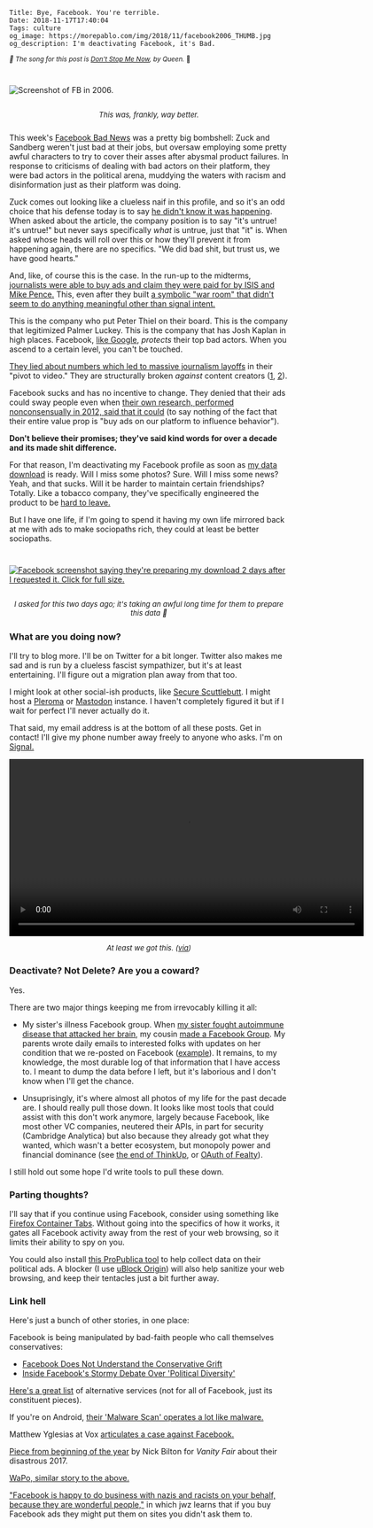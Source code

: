     Title: Bye, Facebook. You're terrible.
    Date: 2018-11-17T17:40:04
    Tags: culture
    og_image: https://morepablo.com/img/2018/11/facebook2006_THUMB.jpg
    og_description: I'm deactivating Facebook, it's Bad.

<small><em>🎵 The song for this post is <a href="https://www.youtube.com/watch?v=fu1c3ryidNQ">Don't Stop Me Now</a>, by Queen.</em> 🎵</small>

<div class="caption-img-block" style="margin: 25px auto">
<img src="/img/2018/11/facebook2006_THUMB.jpg" alt="Screenshot of FB in 2006." style="margin: 15px auto;" />
<p style="font-style: italic; text-align: center; font-size: small">This was, frankly, way better.</p>
</div>

This week's [Facebook Bad News][1] was a pretty big bombshell: Zuck and Sandberg
weren't just bad at their jobs, but oversaw employing some pretty awful
characters to try to cover their asses after abysmal product failures. In
response to criticisms of dealing with bad actors on their platform, they were
bad actors in the political arena, muddying the waters with racism and
disinformation just as their platform was doing.

Zuck comes out looking like a clueless naif in this profile, and so it's an odd
choice that his defense today is to say [he didn't know it was happening][4].
When asked about the article, the company position is to say "it's untrue! it's
untrue!" but never says specifically _what_ is untrue, just that "it" is. When
asked whose heads will roll over this or how they'll prevent it from happening
again, there are no specifics. "We did bad shit, but trust us, we have good
hearts."

And, like, of course this is the case. In the run-up to the midterms,
[journalists were able to buy ads and claim they were paid for by ISIS
and Mike Pence.][2] This, even after they built [a symbolic "war room" that
didn't seem to do anything meaningful other than signal intent.][3]

This is the company who put Peter Thiel on their board. This is the company
that legitimized Palmer Luckey. This is the company that has Josh Kaplan in high
places. Facebook, [like Google][22], _protects_ their top bad actors. When you
ascend to a certain level, you can't be touched.

[They lied about numbers which led to massive journalism layoffs][29] in their
"pivot to video." They are structurally broken _against_ content creators
([1][30], [2][31]).

Facebook sucks and has no incentive to change. They denied that their ads could
sway people even when [their own research, performed nonconsensually in 2012,
said that it could][6] (to say nothing of the fact that their entire value prop
is "buy ads on our platform to influence behavior").

**Don't believe their promises; they've said kind words for over a decade and
its made shit difference.**

For that reason, I'm deactivating my Facebook profile as soon as [my data
download][32] is ready. Will I miss some photos?  Sure. Will I miss some news?
Yeah, and that sucks. Will it be harder to maintain certain friendships?
Totally. Like a tobacco company, they've specifically engineered the product to
be [hard to leave.][7]

But I have one life, if I'm going to spend it having my own life mirrored back
at me with ads to make sociopaths rich, they could at least be better sociopaths.

<div class="caption-img-block" style="margin: 25px auto">
<a href="/img/2018/11/profile_download.png" target="blank">
<img src="/img/2018/11/profile_download_THUMB.png" alt="Facebook screenshot saying they're preparing my download 2 days after I requested it. Click for full size." style="margin: 15px auto;" />
</a>
<p style="font-style: italic; text-align: center; font-size: small">I asked for this two days ago; it's taking an awful long time for them to prepare this data 🤔</p>
</div>

### What are you doing now?

I'll try to blog more. I'll be on Twitter for a bit longer. Twitter also makes
me sad and is run by a clueless fascist sympathizer, but it's at least
entertaining. I'll figure out a migration plan away from that too.

I might look at other social-ish products, like [Secure Scuttlebutt][8]. I might
host a [Pleroma][9] or [Mastodon][10] instance. I haven't completely figured it
but if I wait for perfect I'll never actually do it.

That said, my email address is at the bottom of all these posts. Get in contact!
I'll give my phone number away freely to anyone who asks. I'm on [Signal.][23]

<video controls width="640">
  <source src="/files/2018/11/smoked_meats.mp4" type="video/mp4" />
</video>
<p style="font-style: italic; text-align: center; font-size: small">At least we got this. (<a href="https://twitter.com/treerespecter/status/998664747762368512">via</a>)</p>

### Deactivate? Not Delete? Are you a coward?

Yes.

There are two major things keeping me from irrevocably killing it all:

* My sister's illness Facebook group. When [my sister fought autoimmune disease
  that attacked her brain][24], my cousin [made a Facebook Group][25]. My
  parents wrote daily emails to interested folks with updates on her condition
  that we re-posted on Facebook ([example][26]). It remains, to my knowledge,
  the most durable log of that information that I have access to. I meant to
  dump the data before I left, but it's laborious and I don't know when I'll get
  the chance.

* Unsuprisingly, it's where almost all photos of my life for the past decade
  are. I should really pull those down. It looks like most tools that could
  assist with this don't work anymore, largely because Facebook, like most other
  VC companies, neutered their APIs, in part for security (Cambridge Analytica)
  but also because they already got what they wanted, which wasn't a better
  ecosystem, but monopoly power and financial dominance (see [the end of
  ThinkUp][27], or [OAuth of Fealty][28]).

I still hold out some hope I'd write tools to pull these down.

### Parting thoughts?

I'll say that if you continue using Facebook, consider using something like
[Firefox Container Tabs][11]. Without going into the specifics of how it works,
it gates all Facebook activity away from the rest of your web browsing, so it
limits their ability to spy on you.

You could also install [this ProPublica tool][12] to help collect data on their
political ads. A blocker (I use [uBlock Origin][13]) will also help sanitize your
web browsing, and keep their tentacles just a bit further away.

### Link hell

Here's just a bunch of other stories, in one place:

Facebook is being manipulated by bad-faith people who call themselves
conservatives:

* [Facebook Does Not Understand the Conservative Grift][14]
* [Inside Facebook's Stormy Debate Over 'Political Diversity'][15]

[Here's a great list][16] of alternative services (not for all of Facebook, just
its constituent pieces).

If you're on Android, [their 'Malware Scan' operates a lot like malware.][17]

Matthew Yglesias at Vox [articulates a case against Facebook.][18]

[Piece from beginning of the year][19] by Nick Bilton for _Vanity Fair_ about
their disastrous 2017.

[WaPo, similar story to the above.][20]

["Facebook is happy to do business with nazis and racists on your behalf,
because they are wonderful people,"][21] in which jwz learns that if you buy
Facebook ads they might put them on sites you didn't ask them to.

   [1]: https://www.nytimes.com/2018/11/14/technology/facebook-data-russia-election-racism.html?smtyp=cur&smid=tw-nytimes
   [2]: https://news.vice.com/en_us/article/wj9mny/facebooks-political-ad-tool-let-us-buy-ads-paid-for-by-mike-pence-and-isis
   [3]: https://www.nytimes.com/2018/09/19/technology/facebook-election-war-room.html
   [4]: https://twitter.com/MikeIsaac/status/1063143575779606529
   [5]: https://gizmodo.com/facebook-wanted-us-to-kill-this-investigative-tool-1826620111
   [6]: https://www.nytimes.com/2014/06/30/technology/facebook-tinkers-with-users-emotions-in-news-feed-experiment-stirring-outcry.html
   [7]: https://www.theverge.com/2018/4/28/17293056/facebook-deletefacebook-social-network-monopoly
   [8]: https://medium.com/clebertech-en/the-definitive-guide-to-secure-scuttlebutt-a1b3a3fd73f6
   [9]: https://pleroma.social/
   [10]: https://joinmastodon.org/
   [11]: https://blog.mozilla.org/firefox/facebook-container-extension/
   [12]: https://projects.propublica.org/facebook-ads/
   [13]: https://en.wikipedia.org/wiki/UBlock_Origin
   [14]: https://splinternews.com/facebook-does-not-understand-the-conservative-grift-1825725673
   [15]: https://www.wired.com/story/inside-facebook-debate-over-political-diversity/
   [16]: https://www.wired.com/story/facebook-alternatives/
   [17]: https://www.wired.com/story/facebook-mandatory-malware-scan/
   [18]: https://www.vox.com/policy-and-politics/2018/3/21/17144748/case-against-facebook
   [19]: https://www.vanityfair.com/news/2018/01/mark-zuckerberg-facebook-downward-spiral
   [20]: https://www.washingtonpost.com/business/economy/inside-facebooks-year-of-reckoning/2018/01/22/cfd7307c-f4c3-11e7-beb6-c8d48830c54d_story.html
   [21]: https://www.jwz.org/blog/2017/08/facebook-is-happy-to-do-business-with-nazis-and-racists-on-your-behalf-because-they-are-wonderful-people/
   [22]: https://www.nytimes.com/2018/10/25/technology/google-sexual-harassment-andy-rubin.html?action=click&module=inline&pgtype=Homepage
   [23]: https://signal.org/
   [24]: https://www.bostonglobe.com/lifestyle/health-wellness/2013/05/26/when-brain-attacks-newly-discovered-disease-can-mimic-psychosis/dyixxnwdHJJIUITsNYJC3O/story.html
   [25]: https://www.facebook.com/groups/25800962459/
   [26]: https://www.facebook.com/groups/25800962459/permalink/10150594490222460/
   [27]: https://medium.com/@anildash/the-end-of-thinkup-e600bc46cc56
   [28]: http://bogost.com/writing/blog/oauth_of_fealty/
   [29]: https://www.vanityfair.com/news/2018/10/was-the-medias-big-pivot-to-video-all-based-on-a-lie
   [30]: https://www.youtube.com/watch?v=l9ZqXlHl65g
   [31]: https://www.youtube.com/watch?v=oVfHeWTKjag
   [32]: https://www.facebook.com/help/1701730696756992?helpref=hc_global_nav
